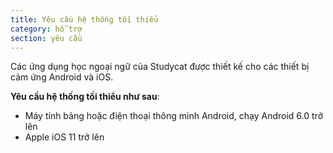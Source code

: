 ```yaml
---
title: Yêu cầu hệ thống tối thiểu
category: hỗ trợ
section: yêu cầu
---
```

Các ứng dụng học ngoại ngữ của Studycat được thiết kế cho các thiết bị cảm ứng Android và iOS.

**Yêu cầu hệ thống tối thiểu như sau**:

* Máy tính bảng hoặc điện thoại thông minh Android, chạy Android 6.0 trở lên 
* Apple iOS 11 trở lên